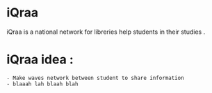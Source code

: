# iQraa
iQraa is a national network for libreries help students in their studies .
# iQraa idea  :
	- Make waves network between student to share information 
	- blaaah lah blaah blah 

